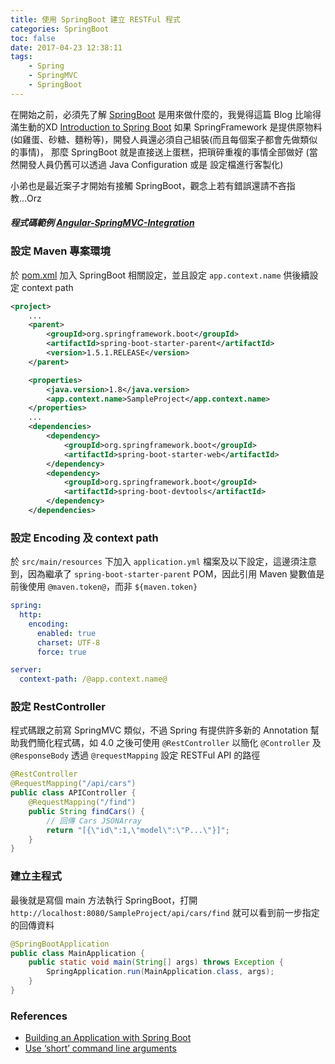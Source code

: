 ```yaml
---
title: 使用 SpringBoot 建立 RESTFul 程式
categories: SpringBoot
toc: false
date: 2017-04-23 12:38:11
tags:
    - Spring
    - SpringMVC
    - SpringBoot
---
```

在開始之前，必須先了解 [SpringBoot](https://projects.spring.io/spring-boot/) 是用來做什麼的，我覺得這篇 Blog 比喻得滿生動的XD [Introduction to Spring Boot](https://blog.mimacom.com/introduction-to-spring-boot/)
如果 SpringFramework 是提供原物料(如雞蛋、砂糖、麵粉等)，開發人員還必須自己組裝(而且每個案子都會先做類似的事情)，
那麼 SpringBoot 就是直接送上蛋糕，把瑣碎重複的事情全部做好 (當然開發人員仍舊可以透過 Java Configuration 或是 設定檔進行客製化)

小弟也是最近案子才開始有接觸 SpringBoot，觀念上若有錯誤還請不吝指教...Orz

#### *程式碼範例 [Angular-SpringMVC-Integration](https://github.com/Coffee0127/Angular-SpringMVC-Integration/commit/5e91cf1b69b393069029314f204e21bc67439c9f)*

### 設定 Maven 專案環境
於 [pom.xml](https://github.com/Coffee0127/Angular-SpringMVC-Integration/commit/3aff0f3830ac9973b660136158441c8b8cdff4ff) 加入 SpringBoot 相關設定，並且設定 `app.context.name` 供後續設定 context path
```xml
<project>
    ...
    <parent>
        <groupId>org.springframework.boot</groupId>
        <artifactId>spring-boot-starter-parent</artifactId>
        <version>1.5.1.RELEASE</version>
    </parent>

    <properties>
        <java.version>1.8</java.version>
        <app.context.name>SampleProject</app.context.name>
    </properties>
    ...
    <dependencies>
        <dependency>
            <groupId>org.springframework.boot</groupId>
            <artifactId>spring-boot-starter-web</artifactId>
        </dependency>
        <dependency>
            <groupId>org.springframework.boot</groupId>
            <artifactId>spring-boot-devtools</artifactId>
        </dependency>
    </dependencies>
```

### 設定 Encoding 及 context path
於 `src/main/resources` 下加入 `application.yml` 檔案及以下設定，這邊須注意到，因為繼承了 `spring-boot-starter-parent` POM，因此引用 Maven 變數值是前後使用 `@maven.token@`，而非 `${maven.token}`
```yml
spring:
  http:
    encoding:
      enabled: true
      charset: UTF-8
      force: true

server:
  context-path: /@app.context.name@
```

### 設定 RestController
程式碼跟之前寫 SpringMVC 類似，不過 Spring 有提供許多新的 Annotation 幫助我們簡化程式碼，如 4.0 之後可使用 `@RestController` 以簡化 `@Controller` 及 `@ResponseBody`
透過 `@requestMapping` 設定 RESTFul API 的路徑
```java
@RestController
@RequestMapping("/api/cars")
public class APIController {
    @RequestMapping("/find")
    public String findCars() {
        // 回傳 Cars JSONArray
        return "[{\"id\":1,\"model\":\"P...\"}]";
    }
}
```

### 建立主程式
最後就是寫個 main 方法執行 SpringBoot，打開 `http://localhost:8080/SampleProject/api/cars/find` 就可以看到前一步指定的回傳資料
```java
@SpringBootApplication
public class MainApplication {
    public static void main(String[] args) throws Exception {
        SpringApplication.run(MainApplication.class, args);
    }
}
```

### References
* [Building an Application with Spring Boot](https://spring.io/guides/gs/spring-boot/)
* [Use ‘short’ command line arguments](http://docs.spring.io/spring-boot/docs/1.5.1.RELEASE/reference/html/howto-properties-and-configuration.html#howto-use-short-command-line-arguments)
